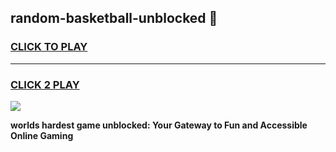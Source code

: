 
## random-basketball-unblocked 👋
<h3>
<a href="https://premium.freeplayer.one?title=random-basketball-unblocked&ref=14F">CLICK TO PLAY</a></h3>
<hr>

<h3>
<a href="https://premium.freeplayer.one?title=random-basketball-unblocked&ref=14F">CLICK 2 PLAY</a>
  
</h3>

<a href="https://premium.freeplayer.one?title=random-basketball-unblocked&ref=12F/"><img src="https://clearcache.store/games.png"></a>


**worlds hardest game unblocked: Your Gateway to Fun and Accessible Online Gaming**
